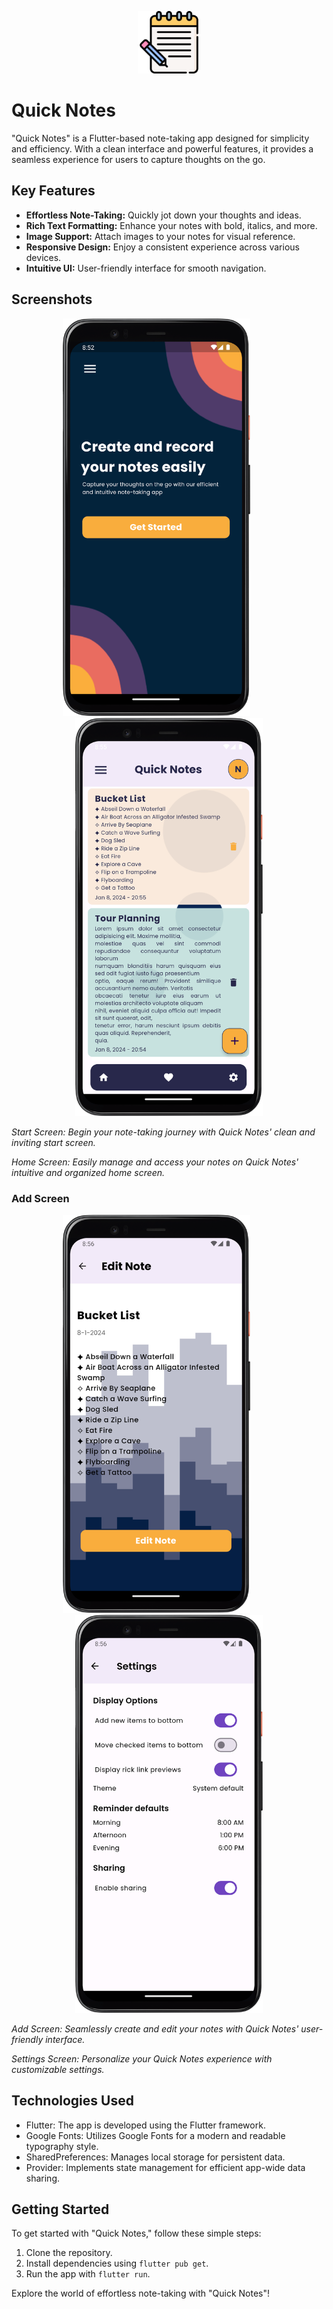 <p align="center">
  <img src="assets/images/icon.png" alt="Quick Notes Logo" width="100">
</p>

# Quick Notes

"Quick Notes" is a Flutter-based note-taking app designed for simplicity and efficiency. With a clean interface and powerful features, it provides a seamless experience for users to capture thoughts on the go.

## Key Features

- **Effortless Note-Taking:** Quickly jot down your thoughts and ideas.
- **Rich Text Formatting:** Enhance your notes with bold, italics, and more.
- **Image Support:** Attach images to your notes for visual reference.
- **Responsive Design:** Enjoy a consistent experience across various devices.
- **Intuitive UI:** User-friendly interface for smooth navigation.

## Screenshots
<p align="center">
  <img src="assets/images/startScreenimage.png" alt="Quick Notes Start Screen" width="300">
  &nbsp; &nbsp; &nbsp; &nbsp; &nbsp;
  <img src="assets/images/Homepageimage.png" alt="Quick Notes Home Screen" width="300">
</p>

*Start Screen: Begin your note-taking journey with Quick Notes' clean and inviting start screen.*

*Home Screen: Easily manage and access your notes on Quick Notes' intuitive and organized home screen.*

### Add Screen

<p align="center">
  <img src="assets/images/addPageImage.png" alt="Quick Notes Add Screen" width="300">
  &nbsp; &nbsp; &nbsp; &nbsp; &nbsp;
  <img src="assets/images/settingsPageimage.png" alt="Quick Notes Settings Screen" width="300">
</p>

*Add Screen: Seamlessly create and edit your notes with Quick Notes' user-friendly interface.*

*Settings Screen: Personalize your Quick Notes experience with customizable settings.*

## Technologies Used

- Flutter: The app is developed using the Flutter framework.
- Google Fonts: Utilizes Google Fonts for a modern and readable typography style.
- SharedPreferences: Manages local storage for persistent data.
- Provider: Implements state management for efficient app-wide data sharing.


## Getting Started

To get started with "Quick Notes," follow these simple steps:
1. Clone the repository.
2. Install dependencies using `flutter pub get`.
3. Run the app with `flutter run`.

Explore the world of effortless note-taking with "Quick Notes"!
